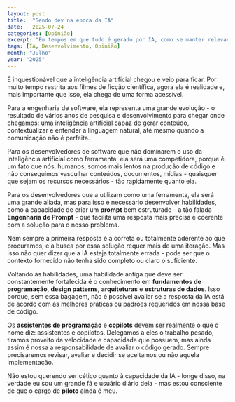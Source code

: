 ```yaml
---
layout: post
title:  "Sendo dev na época da IA"
date:   2025-07-24
categories: [Opinião]
excerpt: "Em tempos em que tudo é gerado por IA, como se manter relevante?"
tags: [IA, Desenvolvimento, Opinião]
month: "Julho"
year: "2025"
---
```

É inquestionável que a inteligência artificial chegou e veio para ficar. Por muito tempo restrita aos filmes de ficção científica, agora ela é realidade e, mais importante que isso, ela chega de uma forma acessível.

Para a engenharia de software, ela representa uma grande evolução - o resultado de vários anos de pesquisa e desenvolvimento para chegar onde chegamos: uma inteligência artificial capaz de gerar conteúdo, contextualizar e entender a linguagem natural, até mesmo quando a comunicação não é perfeita.

Para os desenvolvedores de software que não dominarem o uso da inteligência artificial como ferramenta, ela será uma competidora, porque é um fato que nós, humanos, somos mais lentos na produção de código e não conseguimos vasculhar conteúdos, documentos, mídias - quaisquer que sejam os recursos necessários - tão rapidamente quanto ela.

Para os desenvolvedores que a utilizam como uma ferramenta, ela será uma grande aliada, mas para isso é necessário desenvolver habilidades, como a capacidade de criar um **prompt** bem estruturado - a tão falada **Engenharia de Prompt** - que facilita uma resposta mais precisa e coerente com a solução para o nosso problema.

Nem sempre a primeira resposta é a correta ou totalmente aderente ao que procuramos, e a busca por essa solução requer mais de uma iteração. Mas isso não quer dizer que a IA esteja totalmente errada - pode ser que o contexto fornecido não tenha sido completo ou claro o suficiente.

Voltando às habilidades, uma habilidade antiga que deve ser constantemente fortalecida é o conhecimento em **fundamentos de programação**, **design patterns**, **arquiteturas** e **estruturas de dados**. Isso porque, sem essa bagagem, não é possível avaliar se a resposta da IA está de acordo com as melhores práticas ou padrões requeridos em nossa base de código.

Os **assistentes de programação** e **copilots** devem ser realmente o que o nome diz: assistentes e copilotos. Delegamos a eles o trabalho pesado, tiramos proveito da velocidade e capacidade que possuem, mas ainda assim é nossa a responsabilidade de avaliar o código gerado. Sempre precisaremos revisar, avaliar e decidir se aceitamos ou não aquela implementação.

Não estou querendo ser cético quanto à capacidade da IA - longe disso, na verdade eu sou um grande fã e usuário diário dela - mas estou consciente de que o cargo de **piloto** ainda é meu.